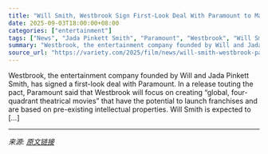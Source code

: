 ```yaml
---
title: "Will Smith, Westbrook Sign First-Look Deal With Paramount to Make Franchise Films"
date: 2025-09-03T18:00:00+08:00
categories: ["entertainment"]
tags: ["News", "Jada Pinkett Smith", "Paramount", "Westbrook", "Will Smith"]
summary: "Westbrook, the entertainment company founded by Will and Jada Pinkett Smith, has signed a first-look deal with Paramount. In a release touting the pact, Paramount said that Westbrook will focus on cre"
source_url: "https://variety.com/2025/film/news/will-smith-westbrook-paramount-first-look-deal-jada-pinkett-1236501338/"
---
```


Westbrook, the entertainment company founded by Will and Jada Pinkett Smith, has signed a first-look deal with Paramount. In a release touting the pact, Paramount said that Westbrook will focus on creating &#8220;global, four-quadrant theatrical movies&#8221; that have the potential to launch franchises and are based on pre-existing intellectual properties. Will Smith is expected to [&#8230;]

---

*来源: [原文链接](https://variety.com/2025/film/news/will-smith-westbrook-paramount-first-look-deal-jada-pinkett-1236501338/)*
